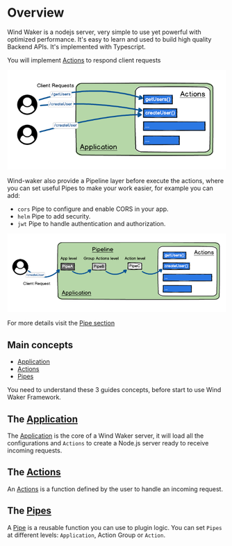 # Overview

Wind Waker is a nodejs server, very simple to use yet powerful with optimized performance.
It's easy to learn and used to build high quality Backend APIs.
It's implemented with Typescript.

You will implement [Actions](/guides/actions.md) to respond client requests

![Actions](./wind-waker-actions.png)

Wind-waker also provide a Pipeline layer before execute the actions,
where you can set useful Pipes to make your work easier, for example you can add:
- `cors` Pipe to configure and enable CORS in your app.
- `helm` Pipe to add security.
- `jwt` Pipe to handle authentication and authorization.

![App Overview](./wind-waker-app.png)

For more details visit the [Pipe section](/guides/pipes.md)

## Main concepts
- [Application](/guides/app.md)
- [Actions](/guides/actions.md)
- [Pipes](/guides/pipes.md)

You need to understand these 3 guides concepts, before start to use Wind Waker Framework.

## The [Application](/guides/app.md)

The [Application](/guides/app.md) is the core of a Wind Waker server, 
it will load all the configurations and `Actions` to create 
a Node.js server ready to receive incoming requests.


## The [Actions](/guides/actions.md)

An [Actions](/guides/actions.md) is a function defined by the user to handle an incoming request.

## The [Pipes](/guides/pipes.md)

A [Pipe](/guides/pipes.md) is a reusable function you can use to plugin logic. 
You can set `Pipes` at different levels: `Application`, Action Group or `Action`.
